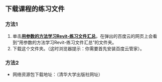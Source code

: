 ## 下载课程的练习文件

### 方法1

1. 单击[**用参数的方法学习Revit-练习文件汇总**](http://pan.baidu.com/s/1sksRZCp)，在弹出的百度云的网页上会看到“用参数的方法学习Revit-练习文件汇总”的文件夹。
2. 下载这个文件夹。（这时浏览器提示：你需要首先安装百度云管家）。

### 方法2

- 网络资源包下载地址：（清华大学出版社网址）